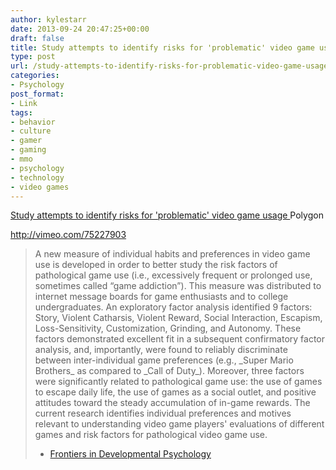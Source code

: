 ```yaml
---
author: kylestarr
date: 2013-09-24 20:47:25+00:00
draft: false
title: Study attempts to identify risks for 'problematic' video game usage
type: post
url: /study-attempts-to-identify-risks-for-problematic-video-game-usage-polygon/
categories:
- Psychology
post_format:
- Link
tags:
- behavior
- culture
- gamer
- gaming
- mmo
- psychology
- technology
- video games
---
```


[Study attempts to identify risks for 'problematic' video game usage
](http://www.polygon.com/2013/9/24/4763596/video-game-addiction-study)Polygon

http://vimeo.com/75227903


<blockquote>A new measure of individual habits and preferences in video game use is developed in order to better study the risk factors of pathological game use (i.e., excessively frequent or prolonged use, sometimes called “game addiction”). This measure was distributed to internet message boards for game enthusiasts and to college undergraduates. An exploratory factor analysis identified 9 factors: Story, Violent Catharsis, Violent Reward, Social Interaction, Escapism, Loss-Sensitivity, Customization, Grinding, and Autonomy. These factors demonstrated excellent fit in a subsequent confirmatory factor analysis, and, importantly, were found to reliably discriminate between inter-individual game preferences (e.g., _Super Mario Brothers_ as compared to _Call of Duty_). Moreover, three factors were significantly related to pathological game use: the use of games to escape daily life, the use of games as a social outlet, and positive attitudes toward the steady accumulation of in-game rewards. The current research identifies individual preferences and motives relevant to understanding video game players' evaluations of different games and risk factors for pathological video game use.

- [Frontiers in Developmental Psychology](http://www.frontiersin.org/Developmental_Psychology_/10.3389/fpsyg.2013.00608/abstract)</blockquote>
